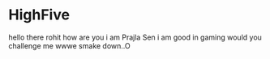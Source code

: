 # HighFive
hello there rohit how are you i am Prajla Sen 
i am good in gaming would you challenge me wwwe smake down..O
